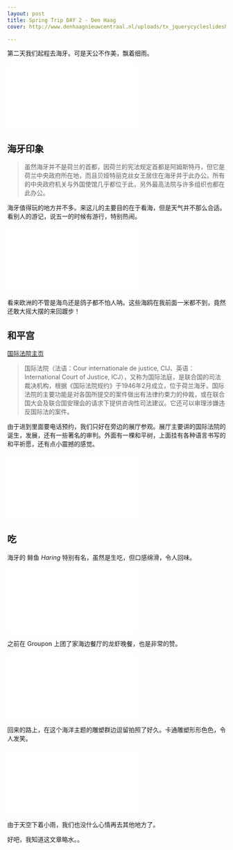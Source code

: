 ```yaml
---
layout: post
title: Spring Trip DAY 2 - Den Haag
cover: http://www.denhaagnieuwcentraal.nl/uploads/tx_jquerycycleslideshow/20130702-113104_SV1511-940_x_333_px.jpg

---
```


第二天我们起程去海牙。可是天公不作美，飘着细雨。

<iframe src="//instagram.com/p/oMeSDDJJDu/embed/" frameborder="0" scrolling="no" allowtransparency="true"></iframe>

## 海牙印象

> 虽然海牙并不是荷兰的首都，因荷兰的宪法规定首都是阿姆斯特丹，但它是荷兰中央政府所在地，而且贝娅特丽克丝女王居住在海牙并于此办公。所有的中央政府机关与外国使馆几乎都位于此，另外最高法院与许多组织也都在此办公。

海牙值得玩的地方并不多。来这儿的主要目的在于看海，但是天气并不那么合适。看别人的游记，说五一的时候有游行，特别热闹。

<iframe src="//instagram.com/p/nEZooGJJG9/embed/" frameborder="0" scrolling="no" allowtransparency="true"></iframe>

看来欧洲的不管是海鸟还是鸽子都不怕人呐。这些海鸥在我前面一米都不到，竟然还敢大摇大摆的来回踱步！

## 和平宫

[国际法院主页](http://www.un.org/chinese/law/icj/ch1.htm)

> 国际法院（法语：Cour internationale de justice, CIJ、英语：International Court of Justice, ICJ），又称为国际法庭，是联合国的司法裁决机构，根据《国际法院规约》于1946年2月成立，位于荷兰海牙。国际法院的主要功能是对各国所提交的案件做出有法律约束力的仲裁，或在联合国大会及联合国安理会的请求下提供咨询性司法建议。它还可以审理涉嫌违反国际法的案件。

由于进到里面要电话预约，我们只好在旁边的展厅参观。展厅主要讲的国际法院的诞生，发展，还有一些著名的审判。外面有一棵和平树，上面挂有各种语言书写的和平祈愿，还有点小震撼的感觉。

<iframe src="//instagram.com/p/oMe2VjpJEb/embed/" frameborder="0" scrolling="no" allowtransparency="true"></iframe>

## 吃

海牙的 鲱鱼 *Haring* 特别有名，虽然是生吃，但口感绵滑，令人回味。

<iframe src="//instagram.com/p/nEZmXYpJG3/embed/" frameborder="0" scrolling="no" allowtransparency="true"></iframe>

之前在 Groupon 上团了家海边餐厅的龙虾晚餐，也是非常的赞。

<iframe src="//instagram.com/p/nEZswrpJHH/embed/" frameborder="0" scrolling="no" allowtransparency="true"></iframe>

回来的路上，在这个海洋主题的雕塑群边逗留拍照了好久。卡通雕塑形形色色，令人发笑。

<iframe src="//instagram.com/p/nEZsUoJJHF/embed/" frameborder="0" scrolling="no" allowtransparency="true"></iframe>

由于天空下着小雨，我们也没什么心情再去其他地方了。

好吧，我知道这文章略水。。